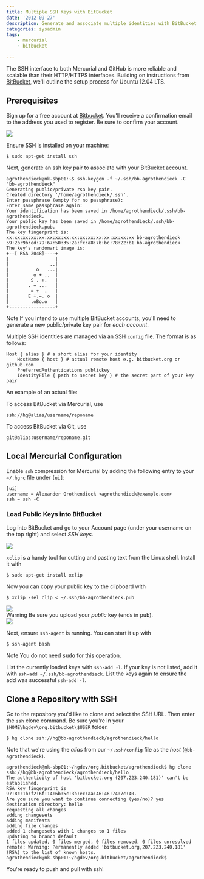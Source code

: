 ```yaml
---
title: Multiple SSH Keys with BitBucket
date: '2012-09-27'
description: Generate and associate multiple identities with BitBucket
categories: sysadmin
tags:
    - mercurial
    - bitbucket

---
```


The SSH interface to both Mercurial and GitHub is more reliable and scalable than their HTTP/HTTPS interfaces. Building on instructions from [BitBucket](https://confluence.atlassian.com/pages/viewpage.action?pageId=271943168#ConfiguringMultipleSSHIdentitiesforGitBash,MacOSX,&Linux-CreatemultipleidentitiesforMacOSX,GitBash,andLinux), we'll outline the setup process for Ubuntu 12.04 LTS.

## Prerequisites

Sign up for a free account at [Bitbucket](http://www.bitbucket.org). You'll receive a confirmation email to the address you used to register. Be sure to confirm your account.

<img src="http://dl.dropbox.com/u/59707331/ruhoh/nkabir.ruhoh.com/posts/sysadmin/multiple-ssh-keys-with-bitbucket/bitbucket-001.png" />

Ensure SSH is installed on your machine:

    $ sudo apt-get install ssh

Next, generate an ssh key pair to associate with your BitBucket account.

    agrothendieck@nk-sbp01:~$ ssh-keygen -f ~/.ssh/bb-agrothendieck -C "bb-agrothendieck"
    Generating public/private rsa key pair.
    Created directory '/home/agrothendieck/.ssh'.
    Enter passphrase (empty for no passphrase): 
    Enter same passphrase again: 
    Your identification has been saved in /home/agrothendieck/.ssh/bb-agrothendieck.
    Your public key has been saved in /home/agrothendieck/.ssh/bb-agrothendieck.pub.
    The key fingerprint is:
    xx:xx:xx:xx:xx:xx:xx:xx:xx:xx:xx:xx:xx:xx:xx:xx bb-agrothendieck
    59:2b:9b:ed:79:67:50:35:2a:fc:a8:7b:bc:78:22:b1 bb-agrothendieck
    The key's randomart image is:
    +--[ RSA 2048]----+
    |                 |
    |               ..|
    |          o   ...|
    |         o + ..  |
    |        S . +.   |
    |       . = ...   |
    |        = +  .   |
    |       E +.=. o  |
    |        .oBo.o   |
    +-----------------+

<div class="alert alert-info">
<span class="label label-info">Note</span> If you intend to use multiple BitBucket accounts, you'll need to generate a new public/private key pair for <em>each account</em>.
</div>

Multiple SSH identities are managed via an SSH `config` file. The format is as follows:

    Host { alias } # a short alias for your identity
        HostName { host } # actual remote host e.g. bitbucket.org or github.com
        PreferredAuthentications publickey
        IdentityFile { path to secret key } # the secret part of your key pair

An example of an actual file:
<script src="https://gist.github.com/3794705.js?file=config"></script>
To access BitBucket via Mercurial, use

    ssh://hg@alias/username/reponame

To access BitBucket via Git, use

    git@alias:username/reponame.git

## Local Mercurial Configuration

Enable `ssh` compression for Mercurial by adding the following entry to your `~/.hgrc` file under `[ui]`:

    [ui]
    username = Alexander Grothendieck <agrothendieck@example.com>
    ssh = ssh -C

### Load Public Keys into BitBucket

Log into BitBucket and go to your Account page (under your username on the top right) and select _SSH keys_. 

<img src="http://dl.dropbox.com/u/59707331/ruhoh/nkabir.ruhoh.com/posts/sysadmin/multiple-ssh-keys-with-bitbucket/bitbucket-002.png" />

`xclip` is a handy tool for cutting and pasting text from the Linux shell. Install it with 

    $ sudo apt-get install xclip

Now you can copy your public key to the clipboard with

    $ xclip -sel clip < ~/.ssh/bb-agrothendieck.pub

<img src="http://dl.dropbox.com/u/59707331/ruhoh/nkabir.ruhoh.com/posts/sysadmin/multiple-ssh-keys-with-bitbucket/bitbucket-003.png" />

<div class="alert alert-error">
<span class="label label-important">Warning</span> Be sure you upload your <em>public</em> key (ends in <tt>pub</tt>).
</div>

<img src="http://dl.dropbox.com/u/59707331/ruhoh/nkabir.ruhoh.com/posts/sysadmin/multiple-ssh-keys-with-bitbucket/bitbucket-004.png" />

Next, ensure `ssh-agent` is running. You can start it up with

    $ ssh-agent bash

<div class="alert alert-info">
<span class="label label-info">Note</span> You do not need <tt>sudo</tt> for this operation.
</div>

List the currently loaded keys with `ssh-add -l`. If your key is not listed, add it with `ssh-add ~/.ssh/bb-agrothendieck`. List the keys again to ensure the add was successful `ssh-add -l`.

## Clone a Repository with SSH

Go to the repository you'd like to clone and select the SSH URL. Then enter the `ssh` clone command. Be sure you're in your `$HOME\hgdev\org.bitbucket\$USER` folder.

    $ hg clone ssh://hg@bb-agrothendieck/agrothendieck/hello

Note that we're using the _alias_ from our `~/.ssh/config` file as the _host_ (`@bb-agrothendieck`).

    agrothendieck@nk-sbp01:~/hgdev/org.bitbucket/agrothendieck$ hg clone ssh://hg@bb-agrothendieck/agrothendieck/hello
    The authenticity of host 'bitbucket.org (207.223.240.181)' can't be established.
    RSA key fingerprint is 97:8c:1b:f2:6f:14:6b:5c:3b:ec:aa:46:46:74:7c:40.
    Are you sure you want to continue connecting (yes/no)? yes
    destination directory: hello
    requesting all changes
    adding changesets
    adding manifests
    adding file changes
    added 1 changesets with 1 changes to 1 files
    updating to branch default
    1 files updated, 0 files merged, 0 files removed, 0 files unresolved
    remote: Warning: Permanently added 'bitbucket.org,207.223.240.181' (RSA) to the list of known hosts.
    agrothendieck@nk-sbp01:~/hgdev/org.bitbucket/agrothendieck$ 

<div class="alert alert-success">You're ready to push and pull with ssh!</div>
